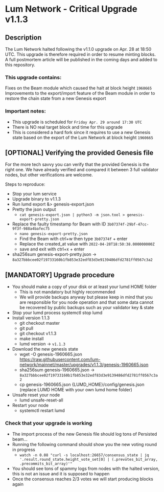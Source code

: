 # Lum Network - Critical Upgrade v1.1.3

## Description
The Lum Network halted following the v1.1.0 upgrade on Apr. 28 at 18:50 UTC.
This upgrade is therefore required in order to resume minting blocks.
A full postmortem article will be published in the coming days and added to this repository.

### This upgrade contains:
Fixes on the Beam module which caused the halt at block height `1960665`
Improvements to the export/import feature of the Beam module in order to restore the chain state from a new Genesis export

### Important notes:
- This upgrade is scheduled for `Friday Apr. 29 around 17:30 UTC`
- There is NO real target block and time for this upgrade
- This is considered a hard fork since it requires to use a new Genesis state based on the export of the Lum Network at block height `1960665`

## [OPTIONAL] Verifying the provided Genesis file

For the more tech savvy you can verify that the provided Genesis is the right one.
We have already verified and compared it between 3 full validator nodes, but other verifications are welcome.

Steps to reproduce:
  - Stop your lum service
  - Upgrade binary to v1.1.3
  - Run lumd export &> genesis-export.json
  - Pretty the json output
    - `cat genesis-export.json | python3 -m json.tool > genesis-export-pretty.json`
  - Replace the faulty timestamp for Beam with ID `3b07374f-29bf-47cc-9f3f-988a4bafec75`
    - `nano genesis-export-pretty.json`
    - Find the Beam with ctrl+w then type `3b07374f` + enter
    - Replace the created_at value with `2022-04-28T18:50:38.000000000Z`
    - save and exit with ctrl+x + enter
  - sha256sum genesis-export-pretty.json -> `8a327bbbcee02f19733160b1fb853e32edf83d3e9139486dfd2781ff0567c3a2`

## [MANDATORY] Upgrade procedure

- You should make a copy of your disk or at least your lumd HOME folder
  - This is not mandatory but highly recommended
  - We will provide backups anyway but please keep in mind that you are responsible for you node operation and that some data cannot be recovered by public backups such as your validator key & state
- Stop your lumd process systemctl stop lumd
- Install version 1.1.3
  - git checkout master
  - git pull
  - git checkout v1.1.3
  - make install
  - lumd version -> `v1.1.3`
- Download the new genesis state
  - wget -O genesis-1960665.json https://raw.githubusercontent.com/lum-network/mainnet/master/upgrades/v1.1.3/genesis-1960665.json
  - sha256sum genesis-1960665.json -> `8a327bbbcee02f19733160b1fb853e32edf83d3e9139486dfd2781ff0567c3a2`
  - cp genesis-1960665.json {LUMD_HOME}/config/genesis.json (replace LUMD HOME with your own lumd home folder)
- Unsafe reset your node
  - lumd unsafe-reset-all
- Restart your node
  - systemctl restart lumd

### Check that your upgrade is working

- The import process of the new Genesis file should log tons of Persisted beam...
- Running the following command should show you the new voting round in progress
  - `watch -n 0.08 "curl -s localhost:26657/consensus_state | jq '.result.round_state.height_vote_set[0] | (.prevotes_bit_array, .precommits_bit_array)'"`
- You should see tons of spammy logs from nodes with the halted version, this is not an issue and it is supposed to happen
- Once the consensus reaches 2/3 votes we will start producing blocks again
